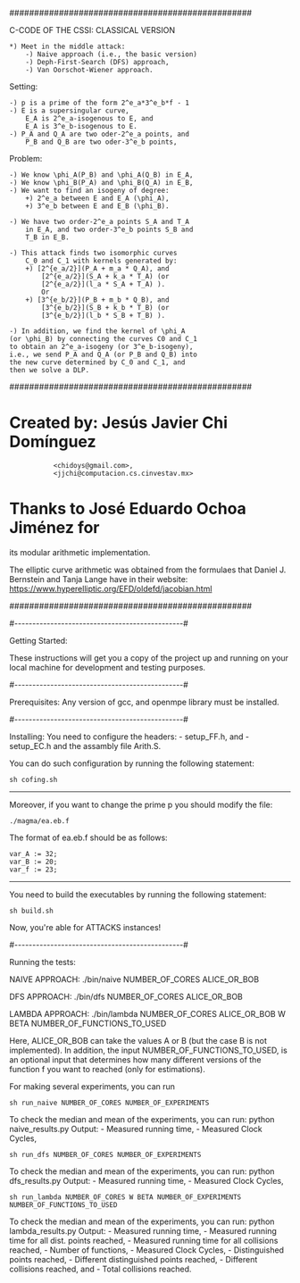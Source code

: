 #################################################

C-CODE OF THE CSSI: CLASSICAL VERSION


	*) Meet in the middle attack:
		-) Naive approach (i.e., the basic version)
		-) Deph-First-Search (DFS) approach,
		-) Van Oorschot-Wiener approach.


Setting:

	-) p is a prime of the form 2^e_a*3^e_b*f - 1
	-) E is a supersingular curve, 
		E_A is 2^e_a-isogenous to E, and 
		E_A is 3^e_b-isogenous to E.
	-) P_A and Q_A are two oder-2^e_a points, and
		P_B and Q_B are two oder-3^e_b points,
		
Problem:

	-) We know \phi_A(P_B) and \phi_A(Q_B) in E_A, 
	-) We know \phi_B(P_A) and \phi_B(Q_A) in E_B, 
	-) We want to find an isogeny of degree:
		+) 2^e_a between E and E_A (\phi_A),
		+) 3^e_b between E and E_B (\phi_B).
		
	-) We have two order-2^e_a points S_A and T_A 
		in E_A, and two order-3^e_b points S_B and 
		T_B in E_B.
	
	-) This attack finds two isomorphic curves
		C_0 and C_1 with kernels generated by:
		+) [2^{e_a/2}](P_A + m_a * Q_A), and 
			[2^{e_a/2}](S_A + k_a * T_A) (or 
			[2^{e_a/2}](l_a * S_A + T_A) ).
			Or
		+) [3^{e_b/2}](P_B + m_b * Q_B), and 
			[3^{e_b/2}](S_B + k_b * T_B) (or 
			[3^{e_b/2}](l_b * S_B + T_B) ).
			
	-) In addition, we find the kernel of \phi_A 
	(or \phi_B) by connecting the curves C0 and C_1 
	to obtain an 2^e_a-isogeny (or 3^e_b-isogeny),
	i.e., we send P_A and Q_A (or P_B and Q_B) into
	the new curve determined by C_0 and C_1, and 
	then we solve a DLP.
		
#################################################

# Created by:	Jesús Javier Chi Domínguez 
               <chidoys@gmail.com>,
               <jjchi@computacion.cs.cinvestav.mx>

# Thanks to José Eduardo Ochoa Jiménez for 
  its modular arithmetic implementation.
 
  The elliptic curve arithmetic was obtained from 
  the formulaes that 
  Daniel J. Bernstein and Tanja Lange
  have in their website:
  https://www.hyperelliptic.org/EFD/oldefd/jacobian.html

#################################################

#-----------------------------------------------#

Getting Started:

These instructions will get you a copy of the 
project up and running on your local machine 
for development and testing purposes. 

#-----------------------------------------------#

Prerequisites:
Any version of gcc, and openmpe library must be 
installed.

#-----------------------------------------------#

Installing:
You need to configure the headers:
	- setup_FF.h, and
	- setup_EC.h
and the assambly file Arith.S.

You can do such configuration by running the
following statement:

	sh cofing.sh

---

Moreover, if you want to change the prime p you
should modify the file:

	./magma/ea.eb.f

The format of ea.eb.f should be as follows:

	var_A := 32;
	var_B := 20;
	var_f := 23;

---

You need to build the executables by running the
following statement:

	sh build.sh

Now, you're able for ATTACKS instances!

#-----------------------------------------------#

Running the tests:

NAIVE APPROACH:
	./bin/naive NUMBER_OF_CORES ALICE_OR_BOB

DFS APPROACH:
	./bin/dfs NUMBER_OF_CORES ALICE_OR_BOB
		
LAMBDA APPROACH:
	./bin/lambda NUMBER_OF_CORES ALICE_OR_BOB W BETA NUMBER_OF_FUNCTIONS_TO_USED

Here, ALICE_OR_BOB can take the values A or B (but the case B is 
not implemented). In addition, the input NUMBER_OF_FUNCTIONS_TO_USED, 
is an optional input that determines how many different versions 
of the function f you want to reached (only for estimations).

For making several experiments, you can run

	sh run_naive NUMBER_OF_CORES NUMBER_OF_EXPERIMENTS
To check the median and mean of the experiments, you can run:
	python naive_results.py
Output:
	- Measured running time,
	- Measured Clock Cycles,
		
	sh run_dfs NUMBER_OF_CORES NUMBER_OF_EXPERIMENTS
To check the median and mean of the experiments, you can run:
	python dfs_results.py
Output:
	- Measured running time,
	- Measured Clock Cycles,
	
	sh run_lambda NUMBER_OF_CORES W BETA NUMBER_OF_EXPERIMENTS NUMBER_OF_FUNCTIONS_TO_USED
To check the median and mean of the experiments, you can run:
	python lambda_results.py
Output:
	- Measured running time,
	- Measured running time for all dist. points reached,
	- Measured running time for all collisions reached,
	- Number of functions,
	- Measured Clock Cycles,
	- Distinguished points reached,
	- Different distinguished points reached,
	- Different collisions reached, and
	- Total collisions reached.

